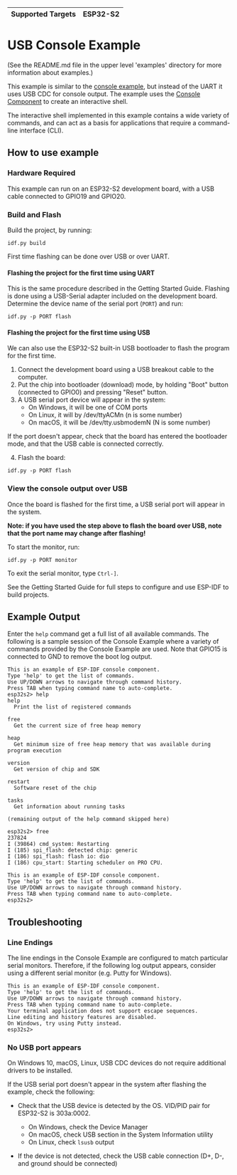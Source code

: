 | Supported Targets | ESP32-S2 |
| ----------------- | -------- |

# USB Console Example

(See the README.md file in the upper level 'examples' directory for more information about examples.)

This example is similar to the [console example](../console/README.md), but instead of the UART it uses USB CDC for console output.
The example uses the [Console Component](https://docs.espressif.com/projects/esp-idf/en/latest/api-guides/console.html#console) to create an interactive shell.

The interactive shell implemented in this example contains a wide variety of commands, and can act as a basis for applications that require a command-line interface (CLI).

## How to use example

### Hardware Required

This example can run on an ESP32-S2 development board, with a USB cable connected to GPIO19 and GPIO20.

### Build and Flash

Build the project, by running:

```
idf.py build
```

First time flashing can be done over USB or over UART.

#### Flashing the project for the first time using UART

This is the same procedure described in the Getting Started Guide. Flashing is done using a USB-Serial adapter included on the development board. Determine the device name of the serial port (`PORT`) and run:

```
idf.py -p PORT flash
```

#### Flashing the project for the first time using USB

We can also use the ESP32-S2 built-in USB bootloader to flash the program for the first time.

1. Connect the development board using a USB breakout cable to the computer.
2. Put the chip into bootloader (download) mode, by holding "Boot" button (connected to GPIO0) and pressing "Reset" button.
3. A USB serial port device will appear in the system:
   - On Windows, it will be one of COM ports
   - On Linux, it will by /dev/ttyACMn (n is some number)
   - On macOS, it will be /dev/tty.usbmodemN (N is some number)

  If the port doesn't appear, check that the board has entered the bootloader mode, and that the USB cable is connected correctly.

4. Flash the board:

```
idf.py -p PORT flash
```

### View the console output over USB

Once the board is flashed for the first time, a USB serial port will appear in the system.

**Note: if you have used the step above to flash the board over USB, note that the port name may change after flashing!**

To start the monitor, run:

```
idf.py -p PORT monitor
```

To exit the serial monitor, type ``Ctrl-]``.

See the Getting Started Guide for full steps to configure and use ESP-IDF to build projects.

## Example Output

Enter the `help` command get a full list of all available commands. The following is a sample session of the Console Example where a variety of commands provided by the Console Example are used. Note that GPIO15 is connected to GND to remove the boot log output. 

```
This is an example of ESP-IDF console component.
Type 'help' to get the list of commands.
Use UP/DOWN arrows to navigate through command history.
Press TAB when typing command name to auto-complete.
esp32s2> help
help 
  Print the list of registered commands

free 
  Get the current size of free heap memory

heap 
  Get minimum size of free heap memory that was available during program execution

version 
  Get version of chip and SDK

restart 
  Software reset of the chip

tasks 
  Get information about running tasks

(remaining output of the help command skipped here)

esp32s2> free
237824
I (39864) cmd_system: Restarting
I (185) spi_flash: detected chip: generic
I (186) spi_flash: flash io: dio
I (186) cpu_start: Starting scheduler on PRO CPU.

This is an example of ESP-IDF console component.
Type 'help' to get the list of commands.
Use UP/DOWN arrows to navigate through command history.
Press TAB when typing command name to auto-complete.
esp32s2>
```

## Troubleshooting

### Line Endings

The line endings in the Console Example are configured to match particular serial monitors. Therefore, if the following log output appears, consider using a different serial monitor (e.g. Putty for Windows).

```
This is an example of ESP-IDF console component.
Type 'help' to get the list of commands.
Use UP/DOWN arrows to navigate through command history.
Press TAB when typing command name to auto-complete.
Your terminal application does not support escape sequences.
Line editing and history features are disabled.
On Windows, try using Putty instead.
esp32s2>
```

### No USB port appears

On Windows 10, macOS, Linux, USB CDC devices do not require additional drivers to be installed.

If the USB serial port doesn't appear in the system after flashing the example, check the following:

* Check that the USB device is detected by the OS.
  VID/PID pair for ESP32-S2 is 303a:0002.

  - On Windows, check the Device Manager
  - On macOS, check USB section in the System Information utility
  - On Linux, check `lsusb` output

* If the device is not detected, check the USB cable connection (D+, D-, and ground should be connected)
